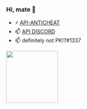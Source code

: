 ### Hi, mate 👋

- ⚡ <a href="https://api-anticheat.com">API-ANTICHEAT</a>
- 📫 <a href="https://discord.gg/F5Dcey8J6e">API DISCORD</a> 
- 📫 definitely not PK!?#1337

<img height="140px" src="https://github-readme-stats.vercel.app/api?username=pk-1337&show_icons=true&theme=dark" />
